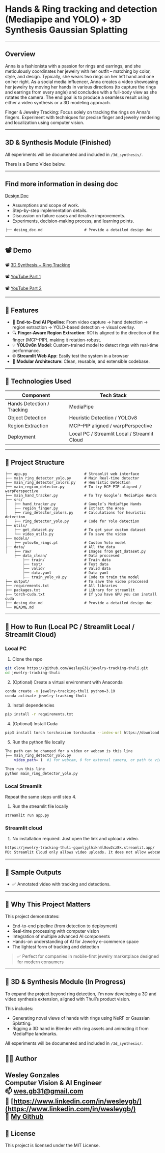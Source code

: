 # Hands & Ring tracking and detection (Mediapipe and YOLO) + 3D Synthesis Gaussian Splatting

---

## Overview

Anna is a fashionista with a passion for rings and earrings, and she meticulously coordinates her jewelry with her outfit – matching by color, style, and design. Typically, she wears two rings on her left hand and one on her right. As a social media influencer, Anna creates a video showcasing her jewelry by moving her hands in various directions (to capture the rings and earrings from every angle) and concludes with a full-body view as she rotates the camera. The end goal is to produce a seamless result using either a video synthesis or a 3D modeling approach.

Finger & Jewelry Tracking:
Focus solely on tracking the rings on Anna's fingers.
Experiment with techniques for precise finger and jewelry rendering and localization using computer vision.

---

## 3D & Synthesis Module (Finished)

All experiments will be documented and included in `/3d_synthesis/`.

There is a Demo Video below.

---

## Find more information in desing doc

[Design Doc](https://github.com/WesleyG31/jewelry-tracking-thuli/blob/main/3d_synthesis/readme.md)

- Assumptions and scope of work.
- Step-by-step implementation details.
- Discussion on failure cases and iterative improvements.
- Experiments, decision-making process, and learning points.

```
├── desing_doc.md                   # Provide a detailed design doc 
```

---

## 📽️ Demo

📽️ [3D Synthesis + Ring Tracking](https://youtu.be/1PjCs4UYd4g)

📽️ [YouTube Part 1](https://youtu.be/q1fTYXFudIs)

📽️ [YouTube Part 2](https://youtu.be/GGSkEnNGisc)


---

## 🚀 Features

- 🧠 **End-to-End AI Pipeline**: From video capture → hand detection → region extraction → YOLO-based detection → visual overlay.
- 🔍 **Finger-Aware Region Extraction**: ROI is aligned to the direction of the finger (MCP–PIP), making it rotation-robust.
- 💡 **YOLOv8n Model**: Custom-trained model to detect rings with real-time performance.
- 🌐 **Streamlit Web App**: Easily test the system in a browser 
- 🧰 **Modular Architecture**: Clean, reusable, and extensible codebase.

---

## 🧠 Technologies Used

| Component                    | Tech Stack                                   |
|------------------------------|----------------------------------------------|
| Hands Detection / Tracking   | MediaPipe                                    |
| Object Detection             | Heuristic Detection / YOLOv8                 |
| Region Extraction            | MCP–PIP aligned / warpPerspective            |
| Deployment                   | Local PC / Streamlit Local / Streamlit Cloud |

---

## 📂 Project Structure

```
├── app.py                          # Streamlit web interface
├── main_ring_detector_yolo.py      # Main Real-time detector
├── main_ring_detector_colors.py    # Heuristic Detection 
├── main_region_detector.py         # To try MCP–PIP aligned / warpPerspective  
├── main_hand_tracker.py            # To Try Google’s MediaPipe Hands
├── src/
│   ├── hand_tracker.py             # Google’s MediaPipe Hands
│   ├── region_finger.py            # Extract the Area 
│   ├── ring_detector_colors.py     # Calculations for heuristic detection
│   ├── ring_detector_yolo.py       # Code for Yolo detection
├── utils/
│   ├── get_dataset.py              # To get your custom dataset
│   └── video_utils.py              # To save the video
├── models/
│   ├── yolov8n_rings.pt            # Custom Yolo model 
├── data/                           # All the data
│   ├── raw/                        # Images from get_dataset.py
    ├── data_clean/                 # Data proccesed
        ├── train/                  # Train data
        ├── test/                   # Test data
        ├── valid/                  # Valid data
        ├── data.yaml               # Data yaml
        ├── train_yolo_v8.py        # Code to train the model
├── output/                         # To save the video proccesed
├── requirements.txt                # All libraries
├── packages.txt                    # Library for streamlit
├── torch-cuda.txt                  # If you have GPU you can install cuda 
├── desing_doc.md                   # Provide a detailed design doc 
└── README.md
```

---

## 🚀 How to Run (Local PC / Streamlit Local / Streamlit Cloud)

### Local PC

1. Clone the repo
```bash
git clone https://github.com/WesleyG31/jewelry-tracking-thuli.git
cd jewelry-tracking-thuli
```

2. (Optional) Create a virtual environment with Anaconda
```bash
conda create -n jewelry-tracking-thuli python=3.10
conda activate jewelry-tracking-thuli
```

3. Install dependencies
```bash
pip install -r requirements.txt
```

4. (Optional) Install Cuda
```bash
pip3 install torch torchvision torchaudio --index-url https://download.pytorch.org/whl/cu126
```

5. Run the python file locally
```bash
The path can be changed for a video or webcam is this line 
├── main_ring_detector_yolo.py 
    video_path= 1  #1 for webcam, 0 for external camera, or path to video file

Then run this line
python main_ring_detector_yolo.py
```

### Local Streamlit

Repeat the same steps until step 4.

1. Run the streamlit file locally
```bash
streamlit run app.py
```
###  Streamlit cloud

1. No installation required. Just open the link and upload a video.
```bash
https://jewelry-tracking-thuli-gquvljglhikn4l8ow2cz8k.streamlit.app/
PD: Streamlit Cloud only allows video uploads. It does not allow webcam use.
```

---

## 📄 Sample Outputs

- ✅ Annotated video with tracking and detections.

---

## 💼 Why This Project Matters

This project demonstrates:
- End-to-end pipeline (from detection to deployment)
- Real-time processing with computer vision
- Integration of multiple advanced AI components
- Hands-on understanding of AI for Jewelry e-commerce space
- The lightest form of tracking and detection

> ✅ Perfect for companies in mobile-first jewelry marketplace designed for modern consumers

---
## 🔮 3D & Synthesis Module (In Progress)

To expand the project beyond ring detection, I'm now developing a 3D and video synthesis extension, aligned with Thuli’s product vision.

This includes:
- Generating novel views of hands with rings using NeRF or Gaussian Splatting.
- Rigging a 3D hand in Blender with ring assets and animating it from MediaPipe landmarks.

All experiments will be documented and included in `/3d_synthesis/`.

## 👨‍💻 Author

**Wesley Gonzales**  
Computer Vision & AI Engineer  
📫 wes.gb31@gmail.com  
🔗 [https://www.linkedin.com/in/wesleygb/](https://www.linkedin.com/in/wesleygb/)  
🤖 [My Github](https://github.com/WesleyG31)
---

## 🪪 License

This project is licensed under the MIT License.
